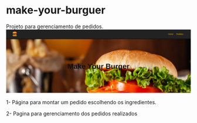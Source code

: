 # make-your-burguer
Projeto para gerenciamento de pedidos.
![menu](https://github.com/aldo-pereira22/make-your-burguer/blob/main/menu.png)

1- Página para montar um pedido escolhendo os ingredientes.

2- Pagina para gerenciamento dos pedidos realizados
